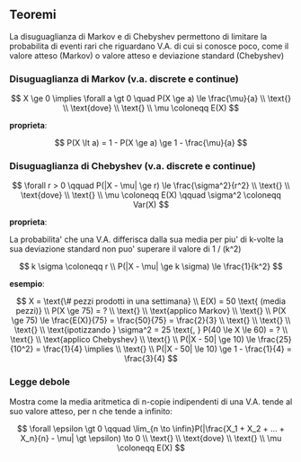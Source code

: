 ## Teoremi

La disuguaglianza di Markov e di Chebyshev permettono di limitare la probabilita di eventi rari che riguardano V.A. di cui si conosce poco, come il valore atteso (Markov) o valore atteso e deviazione standard (Chebyshev)

### Disuguaglianza di Markov (v.a. discrete e continue)

$$
X \ge 0 \implies \forall a \gt 0 \quad P(X \ge a) \le \frac{\mu}{a} \\
\text{} \\
\text{dove} \\
\text{} \\
\mu \coloneqq E(X)
$$

**proprieta**:

$$
P(X \lt a) = 1 - P(X \ge a) \ge 1 - \frac{\mu}{a}
$$

### Disuguaglianza di Chebyshev (v.a. discrete e continue)

$$
\forall r > 0 \qquad P(|X - \mu| \ge r) \le \frac{\sigma^2}{r^2} \\
\text{} \\
\text{dove} \\
\text{} \\
\mu \coloneqq E(X) \qquad \sigma^2 \coloneqq Var(X)
$$

**proprieta**:

La probabilita' che una V.A. differisca dalla sua media per piu' di k-volte la sua deviazione standard non puo' superare il valore di 1 / (k^2)

$$
k \sigma \coloneqq r \\
P(|X - \mu| \ge k \sigma) \le \frac{1}{k^2}
$$

**esempio**:

$$
X = \text{\# pezzi prodotti in una settimana} \\
E(X) = 50 \text{ (media pezzi)} \\
P(X \ge 75) = ? \\
\text{} \\
\text{applico Markov} \\
\text{} \\
P(X \ge 75) \le \frac{E(X)}{75} = \frac{50}{75} = \frac{2}{3} \\
\text{} \\
\text{} \\
\text{} \\
\text{ipotizzando } \sigma^2 = 25 \text{, } P(40 \le X \le 60) = ? \\
\text{} \\
\text{applico Chebyshev} \\
\text{} \\
P(|X - 50| \ge 10) \le \frac{25}{10^2} = \frac{1}{4} \implies \\
\text{} \\
P(|X - 50| \le 10) \ge 1 - \frac{1}{4} = \frac{3}{4}
$$

### Legge debole

Mostra come la media aritmetica di n-copie indipendenti di una V.A. tende al suo valore atteso, per n che tende a infinito:

$$
\forall \epsilon \gt 0 \qquad \lim_{n \to \infin}P(|\frac{X_1 + X_2 + ... + X_n}{n} - \mu| \gt \epsilon) \to 0 \\
\text{} \\
\text{dove} \\
\text{} \\
\mu \coloneqq E(X)
$$
